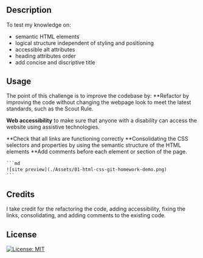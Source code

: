 # <Your-Project-Title>

## Description

To test my knowledge on:
 
- semantic HTML elements
- logical structure independent of styling and positioning
- accessible alt attributes
- heading attributes order
- add concise and discriptive title


## Usage

The point of this challenge is to improve the codebase by:
 **Refactor by improving the code without changing the webpage look to meet the latest standards, such as the Scout Rule.  

 **Web accessibility** to make sure that anyone with a disability can access the website using assistive technologies.

 **Check that all links are functioning correctly
 **Consolidating the CSS selectors and properties by using the semantic structure of the HTML elements
 **Add comments before each element or section of the page.


    ```md
    ![site preview](./Assets/01-html-css-git-homework-demo.png)
    ```

## Credits

I take credit for the refactoring the code, adding accessibility, fixing the links, consolidating, and adding comments to the existing code.

## License

  [![License: MIT](https://img.shields.io/badge/License-MIT-yellow.svg)](https://opensource.org/licenses/MIT)

